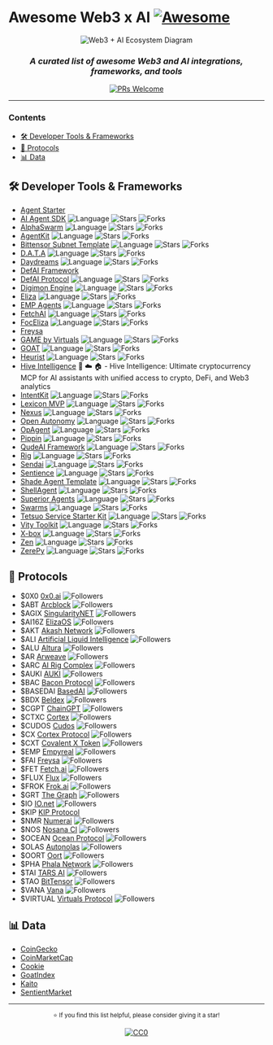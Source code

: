 # **Awesome Web3 x AI** [![Awesome](https://awesome.re/badge.svg)](https://awesome.re)

<div align="center">
  
<img src="https://raw.githubusercontent.com/edwardtay/awesome-web3-ai/c8cc4c256ba3a12d20a8db99f572ff040fa9eae6/Untitled%20diagram-2025-02-12-123032.svg" alt="Web3 + AI Ecosystem Diagram">
  
  ### _A curated list of awesome Web3 and AI integrations, frameworks, and tools_
  
  [![PRs Welcome](https://img.shields.io/badge/PRs-welcome-brightgreen.svg?style=flat)](http://makeapullrequest.com)
</div>

---

### **Contents**

- [🛠️ Developer Tools & Frameworks](#️-developer-tools--frameworks)
- [🔗 Protocols](#-protocols)
- [📊 Data](#-data)

## 🛠️ Developer Tools & Frameworks

- [Agent Starter](https://www.bitte.ai/registry/agent-starter)
- [AI Agent SDK](https://github.com/covalenthq/ai-agent-sdk) ![Language](https://img.shields.io/github/languages/top/covalenthq/ai-agent-sdk?style=flat&color=black) ![Stars](https://img.shields.io/github/stars/covalenthq/ai-agent-sdk?style=flat&label=★&labelColor=black&color=black) ![Forks](https://img.shields.io/github/forks/covalenthq/ai-agent-sdk?style=flat&label=⑂&labelColor=black&color=black)
- [AlphaSwarm](https://github.com/chain-ml/alphaswarm) ![Language](https://img.shields.io/github/languages/top/chain-ml/alphaswarm?style=flat&color=black) ![Stars](https://img.shields.io/github/stars/chain-ml/alphaswarm?style=flat&label=★&labelColor=black&color=black) ![Forks](https://img.shields.io/github/forks/chain-ml/alphaswarm?style=flat&label=⑂&labelColor=black&color=black)
- [AgentKit](https://github.com/coinbase/agentkit) ![Language](https://img.shields.io/github/languages/top/coinbase/agentkit?style=flat&color=black) ![Stars](https://img.shields.io/github/stars/coinbase/agentkit?style=flat&label=★&labelColor=black&color=black) ![Forks](https://img.shields.io/github/forks/coinbase/agentkit?style=flat&label=⑂&labelColor=black&color=black)
- [Bittensor Subnet Template](https://github.com/opentensor/bittensor-subnet-template) ![Language](https://img.shields.io/github/languages/top/opentensor/bittensor-subnet-template?style=flat&color=black) ![Stars](https://img.shields.io/github/stars/opentensor/bittensor-subnet-template?style=flat&label=★&labelColor=black&color=black) ![Forks](https://img.shields.io/github/forks/opentensor/bittensor-subnet-template?style=flat&label=⑂&labelColor=black&color=black)
- [D.A.T.A](https://github.com/carv-protocol/d.a.t.a) ![Language](https://img.shields.io/github/languages/top/carv-protocol/d.a.t.a?style=flat&color=black) ![Stars](https://img.shields.io/github/stars/carv-protocol/d.a.t.a?style=flat&label=★&labelColor=black&color=black) ![Forks](https://img.shields.io/github/forks/carv-protocol/d.a.t.a?style=flat&label=⑂&labelColor=black&color=black)
- [Daydreams](https://github.com/daydreamsai/daydreams) ![Language](https://img.shields.io/github/languages/top/daydreamsai/daydreams?style=flat&color=black) ![Stars](https://img.shields.io/github/stars/daydreamsai/daydreams?style=flat&label=★&labelColor=black&color=black) ![Forks](https://img.shields.io/github/forks/daydreamsai/daydreams?style=flat&label=⑂&labelColor=black&color=black)
- [DefAI Framework](https://www.degents.ai/defai-framework)
- [DefAI Protocol](https://github.com/TermiX-official/defai-protocol) ![Language](https://img.shields.io/github/languages/top/TermiX-official/defai-protocol?style=flat&color=black) ![Stars](https://img.shields.io/github/stars/TermiX-official/defai-protocol?style=flat&label=★&labelColor=black&color=black) ![Forks](https://img.shields.io/github/forks/TermiX-official/defai-protocol?style=flat&label=⑂&labelColor=black&color=black)
- [Digimon Engine](https://github.com/CohumanSpace/digimon-engine) ![Language](https://img.shields.io/github/languages/top/CohumanSpace/digimon-engine?style=flat&color=black) ![Stars](https://img.shields.io/github/stars/CohumanSpace/digimon-engine?style=flat&label=★&labelColor=black&color=black) ![Forks](https://img.shields.io/github/forks/CohumanSpace/digimon-engine?style=flat&label=⑂&labelColor=black&color=black)
- [Eliza](https://github.com/elizaOS/eliza) ![Language](https://img.shields.io/github/languages/top/elizaOS/eliza?style=flat&color=black) ![Stars](https://img.shields.io/github/stars/elizaOS/eliza?style=flat&label=★&labelColor=black&color=black) ![Forks](https://img.shields.io/github/forks/elizaOS/eliza?style=flat&label=⑂&labelColor=black&color=black)
- [EMP Agents](https://github.com/empyrealapp/emp-agents) ![Language](https://img.shields.io/github/languages/top/empyrealapp/emp-agents?style=flat&color=black) ![Stars](https://img.shields.io/github/stars/empyrealapp/emp-agents?style=flat&label=★&labelColor=black&color=black) ![Forks](https://img.shields.io/github/forks/empyrealapp/emp-agents?style=flat&label=⑂&labelColor=black&color=black)
- [FetchAI](https://github.com/fetchai/uAgents) ![Language](https://img.shields.io/github/languages/top/fetchai/uAgents?style=flat&color=black) ![Stars](https://img.shields.io/github/stars/fetchai/uAgents?style=flat&label=★&labelColor=black&color=black) ![Forks](https://img.shields.io/github/forks/fetchai/uAgents?style=flat&label=⑂&labelColor=black&color=black)
- [FocEliza](https://github.com/artela-network/focEliza) ![Language](https://img.shields.io/github/languages/top/artela-network/focEliza?style=flat&color=black) ![Stars](https://img.shields.io/github/stars/artela-network/focEliza?style=flat&label=★&labelColor=black&color=black) ![Forks](https://img.shields.io/github/forks/artela-network/focEliza?style=flat&label=⑂&labelColor=black&color=black)
- [Freysa](https://framework.freysa.ai/overview)
- [GAME by Virtuals](https://github.com/game-by-virtuals/game-python) ![Language](https://img.shields.io/github/languages/top/game-by-virtuals/game-python?style=flat&color=black) ![Stars](https://img.shields.io/github/stars/game-by-virtuals/game-python?style=flat&label=★&labelColor=black&color=black) ![Forks](https://img.shields.io/github/forks/game-by-virtuals/game-python?style=flat&label=⑂&labelColor=black&color=black)
- [GOAT](https://github.com/goat-sdk/goat) ![Language](https://img.shields.io/github/languages/top/goat-sdk/goat?style=flat&color=black) ![Stars](https://img.shields.io/github/stars/goat-sdk/goat?style=flat&label=★&labelColor=black&color=black) ![Forks](https://img.shields.io/github/forks/goat-sdk/goat?style=flat&label=⑂&labelColor=black&color=black)
- [Heurist](https://github.com/heurist-network/heurist-agent-framework) ![Language](https://img.shields.io/github/languages/top/heurist-network/heurist-agent-framework?style=flat&color=black) ![Stars](https://img.shields.io/github/stars/heurist-network/heurist-agent-framework?style=flat&label=★&labelColor=black&color=black) ![Forks](https://img.shields.io/github/forks/heurist-network/heurist-agent-framework?style=flat&label=⑂&labelColor=black&color=black)
- [Hive Intelligence](https://github.com/hive-intel/hive-crypto-mcp) 📇 ☁️ 🏠 - Hive Intelligence: Ultimate cryptocurrency MCP for AI assistants with unified access to crypto, DeFi, and Web3 analytics
- [IntentKit](https://github.com/crestalnetwork/intentkit) ![Language](https://img.shields.io/github/languages/top/crestalnetwork/intentkit?style=flat&color=black) ![Stars](https://img.shields.io/github/stars/crestalnetwork/intentkit?style=flat&label=★&labelColor=black&color=black) ![Forks](https://img.shields.io/github/forks/crestalnetwork/intentkit?style=flat&label=⑂&labelColor=black&color=black)
- [Lexicon MVP](https://github.com/lexicon-labs/lexicon-mvp) ![Language](https://img.shields.io/github/languages/top/lexicon-labs/lexicon-mvp?style=flat&color=black) ![Stars](https://img.shields.io/github/stars/lexicon-labs/lexicon-mvp?style=flat&label=★&labelColor=black&color=black) ![Forks](https://img.shields.io/github/forks/lexicon-labs/lexicon-mvp?style=flat&label=⑂&labelColor=black&color=black)
- [Nexus](https://github.com/Talus-Network/nexus) ![Language](https://img.shields.io/github/languages/top/Talus-Network/nexus?style=flat&color=black) ![Stars](https://img.shields.io/github/stars/Talus-Network/nexus?style=flat&label=★&labelColor=black&color=black) ![Forks](https://img.shields.io/github/forks/Talus-Network/nexus?style=flat&label=⑂&labelColor=black&color=black)
- [Open Autonomy](https://github.com/valory-xyz/open-autonomy) ![Language](https://img.shields.io/github/languages/top/valory-xyz/open-autonomy?style=flat&color=black) ![Stars](https://img.shields.io/github/stars/valory-xyz/open-autonomy?style=flat&label=★&labelColor=black&color=black) ![Forks](https://img.shields.io/github/forks/valory-xyz/open-autonomy?style=flat&label=⑂&labelColor=black&color=black)
- [OpAgent](https://github.com/ora-io/opagent) ![Language](https://img.shields.io/github/languages/top/ora-io/opagent?style=flat&color=black) ![Stars](https://img.shields.io/github/stars/ora-io/opagent?style=flat&label=★&labelColor=black&color=black) ![Forks](https://img.shields.io/github/forks/ora-io/opagent?style=flat&label=⑂&labelColor=black&color=black)
- [Pippin](https://github.com/pippinlovesyou/pippin) ![Language](https://img.shields.io/github/languages/top/pippinlovesyou/pippin?style=flat&color=black) ![Stars](https://img.shields.io/github/stars/pippinlovesyou/pippin?style=flat&label=★&labelColor=black&color=black) ![Forks](https://img.shields.io/github/forks/pippinlovesyou/pippin?style=flat&label=⑂&labelColor=black&color=black)
- [QudeAI Framework](https://github.com/qudeai/qudeai-framework-v.1) ![Language](https://img.shields.io/github/languages/top/qudeai/qudeai-framework-v.1?style=flat&color=black) ![Stars](https://img.shields.io/github/stars/qudeai/qudeai-framework-v.1?style=flat&label=★&labelColor=black&color=black) ![Forks](https://img.shields.io/github/forks/qudeai/qudeai-framework-v.1?style=flat&label=⑂&labelColor=black&color=black)
- [Rig](https://github.com/0xPlaygrounds/rig) ![Language](https://img.shields.io/github/languages/top/0xPlaygrounds/rig?style=flat&color=black) ![Stars](https://img.shields.io/github/stars/0xPlaygrounds/rig?style=flat&label=★&labelColor=black&color=black) ![Forks](https://img.shields.io/github/forks/0xPlaygrounds/rig?style=flat&label=⑂&labelColor=black&color=black)
- [Sendai](https://github.com/sendaifun/solana-agent-kit) ![Language](https://img.shields.io/github/languages/top/sendaifun/solana-agent-kit?style=flat&color=black) ![Stars](https://img.shields.io/github/stars/sendaifun/solana-agent-kit?style=flat&label=★&labelColor=black&color=black) ![Forks](https://img.shields.io/github/forks/sendaifun/solana-agent-kit?style=flat&label=⑂&labelColor=black&color=black)
- [Sentience](https://github.com/galadriel-ai/Sentience) ![Language](https://img.shields.io/github/languages/top/galadriel-ai/Sentience?style=flat&color=black) ![Stars](https://img.shields.io/github/stars/galadriel-ai/Sentience?style=flat&label=★&labelColor=black&color=black) ![Forks](https://img.shields.io/github/forks/galadriel-ai/Sentience?style=flat&label=⑂&labelColor=black&color=black)
- [Shade Agent Template](https://github.com/NearDeFi/shade-agent-template) ![Language](https://img.shields.io/github/languages/top/NearDeFi/shade-agent-template?style=flat&color=black) ![Stars](https://img.shields.io/github/stars/NearDeFi/shade-agent-template?style=flat&label=★&labelColor=black&color=black) ![Forks](https://img.shields.io/github/forks/NearDeFi/shade-agent-template?style=flat&label=⑂&labelColor=black&color=black)
- [ShellAgent](https://github.com/myshell-ai/ShellAgent) ![Language](https://img.shields.io/github/languages/top/myshell-ai/ShellAgent?style=flat&color=black) ![Stars](https://img.shields.io/github/stars/myshell-ai/ShellAgent?style=flat&label=★&labelColor=black&color=black) ![Forks](https://img.shields.io/github/forks/myshell-ai/ShellAgent?style=flat&label=⑂&labelColor=black&color=black)
- [Superior Agents](https://github.com/SuperiorAgents/superior-agents) ![Language](https://img.shields.io/github/languages/top/SuperiorAgents/superior-agents?style=flat&color=black) ![Stars](https://img.shields.io/github/stars/SuperiorAgents/superior-agents?style=flat&label=★&labelColor=black&color=black) ![Forks](https://img.shields.io/github/forks/SuperiorAgents/superior-agents?style=flat&label=⑂&labelColor=black&color=black)
- [Swarms](https://github.com/kyegomez/swarms) ![Language](https://img.shields.io/github/languages/top/kyegomez/swarms?style=flat&color=black) ![Stars](https://img.shields.io/github/stars/kyegomez/swarms?style=flat&label=★&labelColor=black&color=black) ![Forks](https://img.shields.io/github/forks/kyegomez/swarms?style=flat&label=⑂&labelColor=black&color=black)
- [Tetsuo Service Starter Kit](https://github.com/tetsuo-ai/tetsuo-service-starter-kit) ![Language](https://img.shields.io/github/languages/top/tetsuo-ai/tetsuo-service-starter-kit?style=flat&color=black) ![Stars](https://img.shields.io/github/stars/tetsuo-ai/tetsuo-service-starter-kit?style=flat&label=★&labelColor=black&color=black) ![Forks](https://img.shields.io/github/forks/tetsuo-ai/tetsuo-service-starter-kit?style=flat&label=⑂&labelColor=black&color=black)
- [Vity Toolkit](https://github.com/vitylabs/vity-toolkit) ![Language](https://img.shields.io/github/languages/top/vitylabs/vity-toolkit?style=flat&color=black) ![Stars](https://img.shields.io/github/stars/vitylabs/vity-toolkit?style=flat&label=★&labelColor=black&color=black) ![Forks](https://img.shields.io/github/forks/vitylabs/vity-toolkit?style=flat&label=⑂&labelColor=black&color=black)
- [X-box](https://github.com/Nim-Network-Foundation/X-box) ![Language](https://img.shields.io/github/languages/top/Nim-Network-Foundation/X-box?style=flat&color=black) ![Stars](https://img.shields.io/github/stars/Nim-Network-Foundation/X-box?style=flat&label=★&labelColor=black&color=black) ![Forks](https://img.shields.io/github/forks/Nim-Network-Foundation/X-box?style=flat&label=⑂&labelColor=black&color=black)
- [Zen](https://github.com/soralabs/zen) ![Language](https://img.shields.io/github/languages/top/soralabs/zen?style=flat&color=black) ![Stars](https://img.shields.io/github/stars/soralabs/zen?style=flat&label=★&labelColor=black&color=black) ![Forks](https://img.shields.io/github/forks/soralabs/zen?style=flat&label=⑂&labelColor=black&color=black)
- [ZerePy](https://github.com/blorm-network/ZerePy) ![Language](https://img.shields.io/github/languages/top/blorm-network/ZerePy?style=flat&color=black) ![Stars](https://img.shields.io/github/stars/blorm-network/ZerePy?style=flat&label=★&labelColor=black&color=black) ![Forks](https://img.shields.io/github/forks/blorm-network/ZerePy?style=flat&label=⑂&labelColor=black&color=black)

## 🔗 Protocols

- $0X0 [0x0.ai](https://github.com/0x0exchange) ![Followers](https://img.shields.io/github/followers/0x0exchange?style=flat&label=👥&labelColor=black&color=black)
- $ABT [Arcblock](https://github.com/ArcBlock) ![Followers](https://img.shields.io/github/followers/ArcBlock?style=flat&label=👥&labelColor=black&color=black)
- $AGIX [SingularityNET](https://github.com/singnet) ![Followers](https://img.shields.io/github/followers/singnet?style=flat&label=👥&labelColor=black&color=black)
- $AI16Z [ElizaOS](https://github.com/elizaOS) ![Followers](https://img.shields.io/github/followers/elizaOS?style=flat&label=👥&labelColor=black&color=black)
- $AKT [Akash Network](https://github.com/akash-network) ![Followers](https://img.shields.io/github/followers/akash-network?style=flat&label=👥&labelColor=black&color=black)
- $ALI [Artificial Liquid Intelligence](https://github.com/AI-Protocol-Official) ![Followers](https://img.shields.io/github/followers/AI-Protocol-Official?style=flat&label=👥&labelColor=black&color=black)
- $ALU [Altura](https://github.com/alturanft) ![Followers](https://img.shields.io/github/followers/alturanft?style=flat&label=👥&labelColor=black&color=black)
- $AR [Arweave](https://github.com/arweaveteam) ![Followers](https://img.shields.io/github/followers/arweaveteam?style=flat&label=👥&labelColor=black&color=black)
- $ARC [AI Rig Complex](https://github.com/0xPlaygrounds) ![Followers](https://img.shields.io/github/followers/0xPlaygrounds?style=flat&label=👥&labelColor=black&color=black)
- $AUKI [AUKI](https://github.com/aukilabs) ![Followers](https://img.shields.io/github/followers/aukilabs?style=flat&label=👥&labelColor=black&color=black)
- $BAC [Bacon Protocol](https://github.com/AdogDev-Bacon) ![Followers](https://img.shields.io/github/followers/AdogDev-Bacon?style=flat&label=👥&labelColor=black&color=black)
- $BASEDAI [BasedAI](https://github.com/getbasedai) ![Followers](https://img.shields.io/github/followers/getbasedai?style=flat&label=👥&labelColor=black&color=black)
- $BDX [Beldex](https://github.com/Beldex-Coin) ![Followers](https://img.shields.io/github/followers/Beldex-Coin?style=flat&label=👥&labelColor=black&color=black)
- $CGPT [ChainGPT](https://github.com/ChainGPT-org) ![Followers](https://img.shields.io/github/followers/ChainGPT-org?style=flat&label=👥&labelColor=black&color=black)
- $CTXC [Cortex](https://github.com/CortexFoundation) ![Followers](https://img.shields.io/github/followers/CortexFoundation?style=flat&label=👥&labelColor=black&color=black)
- $CUDOS [Cudos](https://github.com/CudoVentures) ![Followers](https://img.shields.io/github/followers/CudoVentures?style=flat&label=👥&labelColor=black&color=black)
- $CX [Cortex Protocol](https://github.com/cortexprotocol) ![Followers](https://img.shields.io/github/followers/cortexprotocol?style=flat&label=👥&labelColor=black&color=black)
- $CXT [Covalent X Token](https://github.com/covalenthq) ![Followers](https://img.shields.io/github/followers/covalenthq?style=flat&label=👥&labelColor=black&color=black)
- $EMP [Empyreal](https://github.com/empyrealapp) ![Followers](https://img.shields.io/github/followers/empyrealapp?style=flat&label=👥&labelColor=black&color=black)
- $FAI [Freysa](https://github.com/0xfreysa) ![Followers](https://img.shields.io/github/followers/0xfreysa?style=flat&label=👥&labelColor=black&color=black)
- $FET [Fetch.ai](https://github.com/fetchai) ![Followers](https://img.shields.io/github/followers/fetchai?style=flat&label=👥&labelColor=black&color=black)
- $FLUX [Flux](https://github.com/runonflux) ![Followers](https://img.shields.io/github/followers/runonflux?style=flat&label=👥&labelColor=black&color=black)
- $FROK [Frok.ai](https://github.com/tadpole-labs) ![Followers](https://img.shields.io/github/followers/tadpole-labs?style=flat&label=👥&labelColor=black&color=black)
- $GRT [The Graph](https://github.com/graphprotocol) ![Followers](https://img.shields.io/github/followers/graphprotocol?style=flat&label=👥&labelColor=black&color=black)
- $IO [IO.net](https://github.com/ionet-official) ![Followers](https://img.shields.io/github/followers/ionet-official?style=flat&label=👥&labelColor=black&color=black)
- $KIP [KIP Protocol](https://github.com/KIP-Protocol-Contracts)
- $NMR [Numerai](https://github.com/numerai) ![Followers](https://img.shields.io/github/followers/numerai?style=flat&label=👥&labelColor=black&color=black)
- $NOS [Nosana CI](https://github.com/nosana-ci) ![Followers](https://img.shields.io/github/followers/nosana-ci?style=flat&label=👥&labelColor=black&color=black)
- $OCEAN [Ocean Protocol](https://github.com/oceanprotocol) ![Followers](https://img.shields.io/github/followers/oceanprotocol?style=flat&label=👥&labelColor=black&color=black)
- $OLAS [Autonolas](https://github.com/valory-xyz) ![Followers](https://img.shields.io/github/followers/valory-xyz?style=flat&label=👥&labelColor=black&color=black)
- $OORT [Oort](https://github.com/oort-tech) ![Followers](https://img.shields.io/github/followers/oort-tech?style=flat&label=👥&labelColor=black&color=black)
- $PHA [Phala Network](https://github.com/Phala-Network) ![Followers](https://img.shields.io/github/followers/Phala-Network?style=flat&label=👥&labelColor=black&color=black) 
- $TAI [TARS AI](https://github.com/tars-protocol) ![Followers](https://img.shields.io/github/followers/tars-protocol?style=flat&label=👥&labelColor=black&color=black)
- $TAO [BitTensor](https://github.com/opentensor) ![Followers](https://img.shields.io/github/followers/opentensor?style=flat&label=👥&labelColor=black&color=black)
- $VANA [Vana](https://github.com/vana-com) ![Followers](https://img.shields.io/github/followers/vana-com?style=flat&label=👥&labelColor=black&color=black) 
- $VIRTUAL [Virtuals Protocol](https://github.com/Virtual-Protocol) ![Followers](https://img.shields.io/github/followers/Virtual-Protocol?style=flat&label=👥&labelColor=black&color=black)

## 📊 Data

- [CoinGecko](https://coingecko.com/en/categories/artificial-intelligence)
- [CoinMarketCap](https://coinmarketcap.com/view/ai-big-data/)
- [Cookie](https://cookie.fun)
- [GoatIndex](https://goatindex.ai/)
- [Kaito](https://yaps.kaito.ai/crypto-ai)
- [SentientMarket](https://sentient.market)

---

<div align="center">
  <p>
    <sub>
      ⭐️ If you find this list helpful, please consider giving it a star!
    </sub>
  </p>

[![CC0](https://licensebuttons.net/p/zero/1.0/88x31.png)](https://creativecommons.org/publicdomain/zero/1.0/)
</div>
